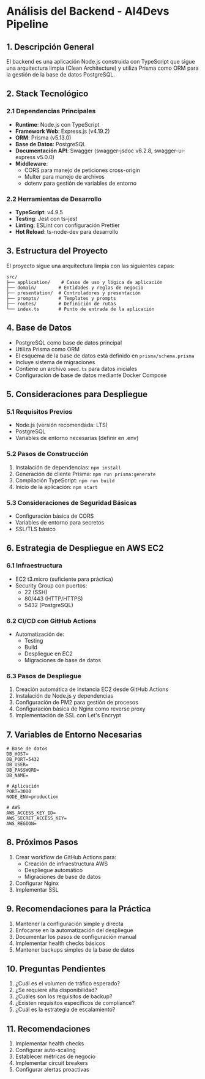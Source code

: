# Análisis del Backend - AI4Devs Pipeline

## 1. Descripción General
El backend es una aplicación Node.js construida con TypeScript que sigue una arquitectura limpia (Clean Architecture) y utiliza Prisma como ORM para la gestión de la base de datos PostgreSQL.

## 2. Stack Tecnológico
### 2.1 Dependencias Principales
- **Runtime**: Node.js con TypeScript
- **Framework Web**: Express.js (v4.19.2)
- **ORM**: Prisma (v5.13.0)
- **Base de Datos**: PostgreSQL
- **Documentación API**: Swagger (swagger-jsdoc v6.2.8, swagger-ui-express v5.0.0)
- **Middleware**: 
  - CORS para manejo de peticiones cross-origin
  - Multer para manejo de archivos
  - dotenv para gestión de variables de entorno

### 2.2 Herramientas de Desarrollo
- **TypeScript**: v4.9.5
- **Testing**: Jest con ts-jest
- **Linting**: ESLint con configuración Prettier
- **Hot Reload**: ts-node-dev para desarrollo

## 3. Estructura del Proyecto
El proyecto sigue una arquitectura limpia con las siguientes capas:

```
src/
├── application/    # Casos de uso y lógica de aplicación
├── domain/        # Entidades y reglas de negocio
├── presentation/  # Controladores y presentación
├── prompts/       # Templates y prompts
├── routes/        # Definición de rutas
└── index.ts       # Punto de entrada de la aplicación
```

## 4. Base de Datos
- PostgreSQL como base de datos principal
- Utiliza Prisma como ORM
- El esquema de la base de datos está definido en `prisma/schema.prisma`
- Incluye sistema de migraciones
- Contiene un archivo `seed.ts` para datos iniciales
- Configuración de base de datos mediante Docker Compose

## 5. Consideraciones para Despliegue

### 5.1 Requisitos Previos
- Node.js (versión recomendada: LTS)
- PostgreSQL
- Variables de entorno necesarias (definir en .env)

### 5.2 Pasos de Construcción
1. Instalación de dependencias: `npm install`
2. Generación de cliente Prisma: `npm run prisma:generate`
3. Compilación TypeScript: `npm run build`
4. Inicio de la aplicación: `npm start`

### 5.3 Consideraciones de Seguridad Básicas
- Configuración básica de CORS
- Variables de entorno para secretos
- SSL/TLS básico

## 6. Estrategia de Despliegue en AWS EC2

### 6.1 Infraestructura
- EC2 t3.micro (suficiente para práctica)
- Security Group con puertos:
  - 22 (SSH)
  - 80/443 (HTTP/HTTPS)
  - 5432 (PostgreSQL)

### 6.2 CI/CD con GitHub Actions
- Automatización de:
  - Testing
  - Build
  - Despliegue en EC2
  - Migraciones de base de datos

### 6.3 Pasos de Despliegue
1. Creación automática de instancia EC2 desde GitHub Actions
2. Instalación de Node.js y dependencias
3. Configuración de PM2 para gestión de procesos
4. Configuración básica de Nginx como reverse proxy
5. Implementación de SSL con Let's Encrypt

## 7. Variables de Entorno Necesarias
```
# Base de datos
DB_HOST=
DB_PORT=5432
DB_USER=
DB_PASSWORD=
DB_NAME=

# Aplicación
PORT=3000
NODE_ENV=production

# AWS
AWS_ACCESS_KEY_ID=
AWS_SECRET_ACCESS_KEY=
AWS_REGION=
```

## 8. Próximos Pasos
1. Crear workflow de GitHub Actions para:
   - Creación de infraestructura AWS
   - Despliegue automático
   - Migraciones de base de datos
2. Configurar Nginx
3. Implementar SSL

## 9. Recomendaciones para la Práctica
1. Mantener la configuración simple y directa
2. Enfocarse en la automatización del despliegue
3. Documentar los pasos de configuración manual
4. Implementar health checks básicos
5. Mantener backups simples de la base de datos

## 10. Preguntas Pendientes
1. ¿Cuál es el volumen de tráfico esperado?
2. ¿Se requiere alta disponibilidad?
3. ¿Cuáles son los requisitos de backup?
4. ¿Existen requisitos específicos de compliance?
5. ¿Cuál es la estrategia de escalamiento?

## 11. Recomendaciones
1. Implementar health checks
2. Configurar auto-scaling
3. Establecer métricas de negocio
4. Implementar circuit breakers
5. Configurar alertas proactivas 